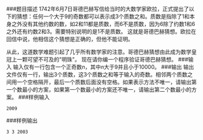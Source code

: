 ###题目描述
$1742$年$6$月$7$日哥德巴赫写信给当时的大数学家欧拉，正式提出了以下的猜想：任何一个大于$9$的奇数都可以表示成$3$个质数之和。质数是指除了$1$和本身之外没有其他约数的数，如$2$和$11$都是质数，而6不是质数，因为$6$除了约数$1$和$6$之外还有约数$2$和$3$。需要特别说明的是$1$不是质数。
 这就是哥德巴赫猜想。欧拉在回信中说，他相信这个猜想是正确的，但他不能证明。

 从此，这道数学难题引起了几乎所有数学家的注意。哥德巴赫猜想由此成为数学皇冠上一颗可望不可及的"明珠"。
  现在请你编一个程序验证哥德巴赫猜想。
###输入
输入仅有一行包含一个正奇数$n$，其中$n$大于$9$并且小于$10000$。
###输出
输出文件仅有一行，输出$3$个质数，这$3$个质数之和等于输入的奇数。相邻两个质数之间用一个空格隔开，最后一个质数后面没有空格。如果表示方法不唯一，请输出第一个数最小的方案，如果第一个数最小的方案还不唯一，请输出第二个数最小的方案。
###样例输入
```
2009
```
###样例输出
```
3 3 2003
```
